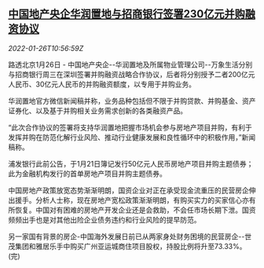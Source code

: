 <!--1643194863000-->
[中国地产央企华润置地与招商银行签署230亿元并购融资协议](https://cn.reuters.com/article/china-res-land-merchants-bank-0126-wedn-idCNKBS2K00YH)
------

<div><i>2022-01-26T10:56:59Z</i></div><p>路透北京1月26日 - 中国地产央企--华润置地及所属物业管理公司--万象生活分别与招商银行周三在深圳签署并购融资战略合作协议，后者将分别授予二者200亿元人民币、30亿元人民币的并购融资额度，以专用于并购业务。</p><p>华润置地官方微信新闻稿并称，业务品种包括但不限于并购贷款、并购基金、资产证券化、以及基于并购相关业务需求创新的各类融资产品。</p><p>“此次合作协议的签署将支持华润置地把握市场机会参与房地产项目并购，有利于发挥并购在防范化解行业风险、推动行业健康发展和良性循环中的积极作用，”新闻稿称。</p><p>浦发银行此前公告，于1月21日簿记发行50亿元人民币房地产项目并购主题债券；此为金融机构发行的首单房地产项目并购主题债券。</p><p>中国房地产政策放宽态势渐渐明朗，国资企业对正在承受现金流重压的民营房企伸出援手。分析人士称，现在房地产宽松政策渐渐明朗，有购买实力的买家信心亦有所恢复。中国对有困难的房地产开发企业还是会救助，不会任市场长期下泄。国资频频出手也是对其他出险企业债务违约和行业风险的提早防范。</p><p>另一家国有背景的房企-中国海外发展日前已从两家身处财务困境的民营房企--世茂集团和雅居乐手中购买广州亚运城商住项目股权，持股比例将升至73.33%。(完) </p>
